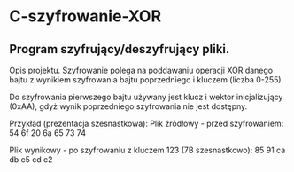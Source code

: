 # C-szyfrowanie-XOR

## Program szyfrujący/deszyfrujący pliki.

Opis projektu.
Szyfrowanie polega na poddawaniu operacji XOR danego bajtu z wynikiem szyfrowania bajtu poprzedniego i kluczem (liczba 0-255).

Do szyfrowania pierwszego bajtu używany jest klucz i wektor inicjalizujący (0xAA), gdyż wynik poprzedniego szyfrowania nie jest dostępny.

Przykład (prezentacja szesnastkowa): 
Plik źródłowy - przed szyfrowaniem:
54 6f 20 6a 65 73 74

Plik wynikowy - po szyfrowaniu z kluczem 123 (7B szesnastkowo):
85 91 ca db c5 cd c2
